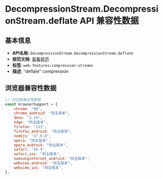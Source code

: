 # DecompressionStream.DecompressionStream.deflate API 兼容性数据

## 基本信息

- **API名称**: `DecompressionStream.DecompressionStream.deflate`
- **规范文档**: [查看规范](https://compression.spec.whatwg.org/#supported-formats)
- **标签**: `web-features:compression-streams`
- **描述**: "deflate" compression

## 浏览器兼容性数据

```javascript
// 浏览器兼容性数据
const browserSupport = {
    chrome: "80",
    chrome_android: "同主版本",
    deno: "1.19",
    edge: "同主版本",
    firefox: "113",
    firefox_android: "同主版本",
    nodejs: "17.0.0",
    opera: "同主版本",
    opera_android: "同主版本",
    safari: "16.4",
    safari_ios: "同主版本",
    samsunginternet_android: "同主版本",
    webview_android: "同主版本",
    webview_ios: "同主版本",
};

```

